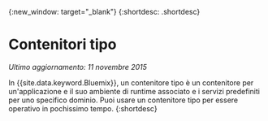 {:new_window: target="_blank"}
{:shortdesc: .shortdesc}

# Contenitori tipo
*Ultimo aggiornamento: 11 novembre 2015*

In {{site.data.keyword.Bluemix}}, un
contenitore tipo è un contenitore per un'applicazione e il
suo ambiente di runtime associato e i servizi predefiniti per uno specifico dominio. Puoi usare un contenitore tipo per essere operativo in pochissimo tempo.
{:shortdesc}
